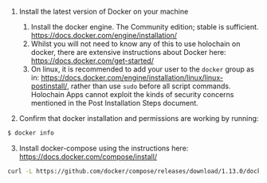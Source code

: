 1. Install the latest version of Docker on your machine
    1. Install the docker engine. The Community edition; stable is sufficient. https://docs.docker.com/engine/installation/
    2. Whilst you will not need to know any of this to use holochain on docker, there are extensive instructions about Docker here: https://docs.docker.com/get-started/
    3. On linux, it is recommended to add your user to the `docker` group as in: https://docs.docker.com/engine/installation/linux/linux-postinstall/, rather than use `sudo` before all script commands. Holochain Apps cannot exploit the kinds of security concerns mentioned in the Post Installation Steps document.


2. Confirm that docker installation and permissions are working by running:
```bash
$ docker info
```
3. Install docker-compose using the instructions here: https://docs.docker.com/compose/install/
```bash
curl -L https://github.com/docker/compose/releases/download/1.13.0/docker-compose-`uname -s`-`uname -m` > /usr/local/bin/docker-compose